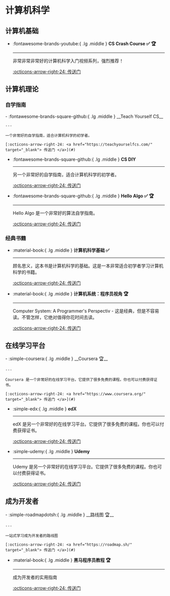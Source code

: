 <!-- ---
comments: true
--- -->

# 计算机科学

## 计算机基础

<div class="grid cards" markdown>

-   :fontawesome-brands-youtube:{ .lg .middle } __CS Crash Course ✅ 🏆__

    ---

    非常非常非常好的计算机科学入门视频系列，强烈推荐！

    [:octicons-arrow-right-24: <a href="https://www.youtube.com/watch?v=O5nskjZ_GoI&list=PLWKjhJtqVAbmfoj2Th9fvxhHIeqFO7wOy" target="_blank"> 传送门 </a>](#)

</div>

## 计算机理论

### 自学指南

<div class="grid cards" markdown>
-   :fontawesome-brands-square-github:{ .lg .middle } __Teach Yourself CS__

    ---

    一个非常好的自学指南，适合计算机科学的初学者。

    [:octicons-arrow-right-24: <a href="https://teachyourselfcs.com/" target="_blank"> 传送门 </a>](#)

-   :fontawesome-brands-square-github:{ .lg .middle } __CS DIY__

    ---

    另一个非常好的自学指南，适合计算机科学的初学者。

    [:octicons-arrow-right-24: <a href="https://csdiy.wiki/" target="_blank"> 传送门 </a>](#)

-   :fontawesome-brands-square-github:{ .lg .middle } __Hello Algo ✅ 🏆__

    ---

    Hello Algo 是一个非常好的算法自学指南。

    [:octicons-arrow-right-24: <a href="https://www.hello-algo.com/" target="_blank"> 传送门 </a>](#)

</div>

### 经典书籍
<div class="grid cards" markdown>

-   :material-book:{ .lg .middle } __计算机科学基础 ✅__

    ---

    顾名思义，这本书是计算机科学的基础。这是一本非常适合初学者学习计算机科学的书籍。

    [:octicons-arrow-right-24: <a href="https://github.com/acmbpdc/openlib.cs" target="_blank"> 传送门 </a>](#)

-  :material-book:{ .lg .middle } __计算机系统：程序员视角 🏆__

    ---

    Computer System: A Programmer's Perspectiv - 这是经典，但是不容易读。不管怎样，它绝对值得你花时间去读。

    [:octicons-arrow-right-24: <a href="https://github.com/iWangMu/Book-CSAPP/blob/master/_Attachments/Computer_Systems_A_Programmers_Perspective(3rd).pdf" target="_blank"> 传送门 </a>](#)

</div>

## 在线学习平台

<div class="grid cards" markdown>
-  :simple-coursera:{ .lg .middle } __Coursera 🏆__

    ---

    Coursera 是一个非常好的在线学习平台。它提供了很多免费的课程。你也可以付费获得证书。

    [:octicons-arrow-right-24: <a href="https://www.coursera.org/" target="_blank"> 传送门 </a>](#)


- :simple-edx:{ .lg .middle } __edX__

    ---

    edX 是另一个非常好的在线学习平台。它提供了很多免费的课程。你也可以付费获得证书。

    [:octicons-arrow-right-24: <a href="https://www.edx.org/" target="_blank"> 传送门 </a>](#)


- :simple-udemy:{ .lg .middle } __Udemy__

    ---

    Udemy 是另一个非常好的在线学习平台。它提供了很多免费的课程。你也可以付费获得证书。

    [:octicons-arrow-right-24: <a href="https://www.udemy.com/" target="_blank"> 传送门 </a>](#)

</div>

## 成为开发者

<div class="grid cards" markdown>
-   :simple-roadmapdotsh:{ .lg .middle } __路线图 🏆__

    ---

    一站式学习成为开发者的路线图

    [:octicons-arrow-right-24: <a href="https://roadmap.sh/" target="_blank"> 传送门 </a>](#)

-  :material-book:{ .lg .middle } __黑马程序员教程 🏆__

    ---

    成为开发者的实用指南

    [:octicons-arrow-right-24: <a href="https://book.itheima.net/" target="_blank"> 传送门 </a>](#)

</div>
  